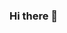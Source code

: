 ### Hi there 👋

<!--
**crichard16/crichard16** is a ✨ _special_ ✨ repository because its `README.md` (this file) appears on your GitHub profile.

Here are some ideas to get you started:

# - 🔭 I’m currently working on developing my profile.
# - 🌱 I’m currently learning GitHub and other programming languages through my aerospace classes at Iowa State University.
# - 👯 I’m looking to collaborate on projects that will challenge me and develop my coding skills.
# - 🤔 I’m looking for help with developing my coding skills.
# - 💬 Ask me about my Christian faith, physics, and hobbies.
# - 📫 How to reach me: crichard@iastate.edu
# - 😄 Pronouns: He/Him/His
# - ⚡ Fun fact: I have been playing drums for 12 years and play with some of the Iowa State University Jazz Bands.
# - Hobbies: Reading, Drumming, Being around friends and family.
-->
